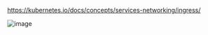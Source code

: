 https://kubernetes.io/docs/concepts/services-networking/ingress/

![image](https://github.com/user-attachments/assets/5de36ba8-eb48-4f1c-84a2-1311d1a8cf55)
